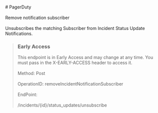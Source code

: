 <br>#     PagerDuty</br>
<br>Remove notification subscriber</br>
<br>Unsubscribes the matching Subscriber from Incident Status Update Notifications.


> ### Early Access
> This endpoint is in Early Access and may change at any time. You must pass in the X-EARLY-ACCESS header to access it.</br>
<br>Method: Post</br>
<br>OperationID: removeIncidentNotificationSubscriber</br>
<br>EndPoint:</br>
<br>/incidents/{id}/status_updates/unsubscribe</br>
